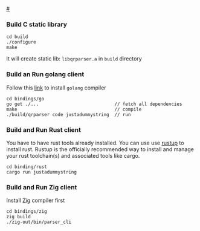 [#](#) 

### Build C static library


```
cd build
./configure
make

```

It will create static lib: `libqrparser.a` in `build` directory

### Build an Run golang client

Follow this [link](https://go.dev/doc/install) to install `golang` compiler

```
cd bindings/go
go get ./...                            // fetch all dependencies
make                                    // compile
./build/qrparser code justadummystring  // run

```

### Build and Run Rust client

You have to have rust tools already installed. You can use use [rustup](https://rustup.rs/) to install rust.
Rustup is the officially recommended way to install and manage your rust toolchain(s) and associated tools like cargo.

```
cd binding/rust 
cargo run justadummystring
```

### Build and Run Zig client

Install [Zig](https://ziglang.org/) compiler first

```
cd bindings/zig
zig build
./zig-out/bin/parser_cli
```
